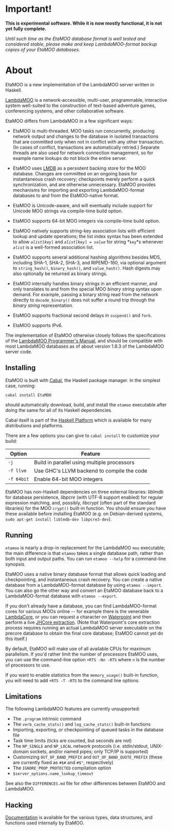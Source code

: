 
Important!
==========

**This is experimental software. While it is now mostly functional, it is not
  yet fully complete.**

_Until such time as the EtaMOO database format is well tested and considered
stable, please make and keep LambdaMOO-format backup copies of your EtaMOO
databases._

About
=====

EtaMOO is a new implementation of the LambdaMOO server written in Haskell.

[LambdaMOO][] is a network-accessible, multi-user, programmable, interactive
system well-suited to the construction of text-based adventure games,
conferencing systems, and other collaborative software.

  [LambdaMOO]: http://www.ipomoea.org/moo/

EtaMOO differs from LambdaMOO in a few significant ways:

  * EtaMOO is multi-threaded. MOO tasks run concurrently, producing network
    output and changes to the database in isolated transactions that are
    committed only when not in conflict with any other transaction. (In cases
    of conflict, transactions are automatically retried.) Separate threads are
    also used for network connection management, so for example name lookups
    do not block the entire server.

  * EtaMOO uses [LMDB][] as a persistent backing store for the MOO database.
    Changes are committed on an ongoing basis for instantaneous crash
    recovery; checkpoints merely perform a quick synchronization, and are
    otherwise unnecessary. EtaMOO provides mechanisms for importing and
    exporting LambdaMOO-format databases to and from the EtaMOO-native format.

  * EtaMOO is Unicode-aware, and will eventually include support for Unicode
    MOO strings via compile-time build option.

  * EtaMOO supports 64-bit MOO integers via compile-time build option.

  * EtaMOO natively supports string-key association lists with efficient
    lookup and update operations; the list index syntax has been extended to
    allow _`alist`_`[`_`key`_`]` and _`alist`_`[`_`key`_`] = `_`value`_ for
    string *`key`*s whenever *`alist`* is a well-formed association list.

  * EtaMOO supports several additional hashing algorithms besides MD5,
    including SHA-1, SHA-2, SHA-3, and RIPEMD-160, via optional argument to
    `string_hash()`, `binary_hash()`, and `value_hash()`. Hash digests may
    also optionally be returned as binary strings.

  * EtaMOO internally handles binary strings in an efficient manner, and only
    translates to and from the special MOO *binary string* syntax upon demand.
    For example, passing a binary string read from the network directly to
    `decode_binary()` does not suffer a round trip through the *binary string*
    representation.

  * EtaMOO supports fractional second delays in `suspend()` and `fork`.

  * EtaMOO supports IPv6.

  [LMDB]: http://symas.com/mdb/

The implementation of EtaMOO otherwise closely follows the specifications of
the [LambdaMOO Programmer's Manual][], and should be compatible with most
LambdaMOO databases as of about version 1.8.3 of the LambdaMOO server code.

  [LambdaMOO Programmer's Manual]: http://www.ipomoea.org/moo/#progman

Installing
----------

EtaMOO is built with [Cabal][], the Haskell package manager. In the simplest
case, running:

    cabal install EtaMOO

should automatically download, build, and install the `etamoo` executable
after doing the same for all of its Haskell dependencies.

Cabal itself is part of the [Haskell Platform][] which is available for many
distributions and platforms.

  [Cabal]: http://www.haskell.org/cabal/
  [Haskell Platform]: http://www.haskell.org/platform/

There are a few options you can give to `cabal install` to customize your
build:

| Option                | Feature                                       |
| --------------------- | --------------------------------------------- |
| `-j`                  | Build in parallel using multiple processors   |
| `-f llvm`             | Use GHC's LLVM backend to compile the code    |
| `-f 64bit`            | Enable 64-bit MOO integers                    |

EtaMOO has non-Haskell dependencies on three external libraries: _liblmdb_ for
database persistence, _libpcre_ (with UTF-8 support enabled) for regular
expression matching, and, possibly, _libcrypt_ (often part of the standard
libraries) for the MOO `crypt()` built-in function. You should ensure you have
these available before installing EtaMOO (e.g. on Debian-derived systems,
`sudo apt-get install liblmdb-dev libpcre3-dev`).

Running
-------

`etamoo` is nearly a drop-in replacement for the LambdaMOO `moo` executable;
the main difference is that `etamoo` takes a single database path, rather than
both input and output paths. You can run `etamoo --help` for a command-line
synopsis.

EtaMOO uses a native binary database format that allows quick loading and
checkpointing, and instantaneous crash recovery. You can create a native
database from a LambdaMOO-format database by using `etamoo --import`. You can
also go the other way and convert an EtaMOO database back to a
LambdaMOO-format database with `etamoo --export`.

If you don't already have a database, you can find LambdaMOO-format cores for
various MOOs online -- for example there is the venerable [LambdaCore][], or
you can request a character on [Waterpoint][] and then perform a live
[JHCore extraction][]. (Note that Waterpoint's core extraction process
requires running an actual LambdaMOO server executable on the precore database
to obtain the final core database; EtaMOO cannot yet do this itself.)

  [LambdaCore]: http://ftp.lambda.moo.mud.org/pub/MOO/
  [Waterpoint]: http://waterpoint.moo.mud.org/
  [JHCore extraction]: http://waterpoint.moo.mud.org:8080/core-extraction/

By default, EtaMOO will make use of all available CPUs for maximum
parallelism. If you'd rather limit the number of processors EtaMOO uses, you
can use the command-line option `+RTS -N`_`n`_` -RTS` where _`n`_ is the
number of processors to use.

If you want to enable statistics from the `memory_usage()` built-in function,
you will need to add `+RTS -T -RTS` to the command line options.

Limitations
-----------

The following LambdaMOO features are currently unsupported:

  * The `.program` intrinsic command
  * The `verb_cache_stats()` and `log_cache_stats()` built-in functions
  * Importing, exporting, or checkpointing of queued tasks in the database
    file
  * Task time limits (ticks are counted, but seconds are not)
  * The `NP_SINGLE` and `NP_LOCAL` network protocols (i.e. stdin/stdout,
    UNIX-domain sockets, and/or named pipes; only TCP/IP is supported)
  * Customizing `OUT_OF_BAND_PREFIX` and `OUT_OF_BAND_QUOTE_PREFIX` (these are
    currently fixed as `#$#` and `#$"`, respectively)
  * The `IGNORE_PROP_PROTECTED` compilation option
  * `$server_options.name_lookup_timeout`

See also the `DIFFERENCES.md` file for other differences between EtaMOO and
LambdaMOO.

Hacking
-------

[Documentation][] is available for the various types, data structures, and
functions used internally by EtaMOO.

  [Documentation]: http://verement.github.io/etamoo/doc/


